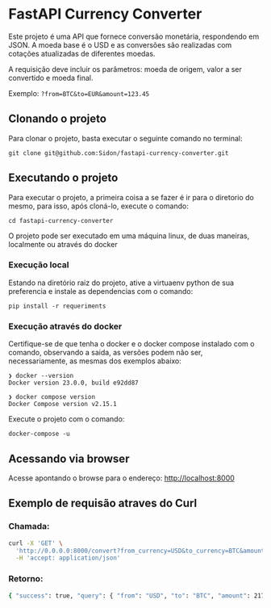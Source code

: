 # FastAPI Currency Converter

Este projeto é uma API que fornece conversão monetária, respondendo em JSON. A moeda base é o USD e as conversões são realizadas com cotações atualizadas de diferentes moedas.

A requisição deve incluir os parâmetros: moeda de origem, valor a ser convertido e moeda final.

Exemplo: `?from=BTC&to=EUR&amount=123.45`

## Clonando o projeto

Para clonar o projeto, basta executar o seguinte comando no terminal:
```shell
git clone git@github.com:Sidon/fastapi-currency-converter.git
```
## Executando o projeto

Para executar o projeto, a primeira coisa a se fazer é ir para o diretorio do mesmo, para isso, após cloná-lo, execute o comando:
```shell 
cd fastapi-currency-converter
```
O projeto pode ser executado em uma máquina linux, de duas maneiras, localmente ou através do docker

### Execução local
Estando na diretório raiz do projeto, ative a virtuaenv python de sua preferencia e instale as dependencias com o comando:
```shell 
pip install -r requeriments
```

### Execução através do docker
Certifique-se de que tenha o docker e o docker compose instalado com o comando, observando a saida, as versões podem não ser, necessariamente, as mesmas dos exemplos abaixo:
 
```shell 
❯ docker --version  
Docker version 23.0.0, build e92dd87

❯ docker compose version  
Docker Compose version v2.15.1
```
Execute o projeto com o comando:
```shell 
docker-compose -u
```

## Acessando via browser
Acesse apontando o browse para o endereço: [http://localhost:8000](http://localhost:8000)

## Exemplo de requisão atraves do Curl

### Chamada:
```bash
curl -X 'GET' \
  'http://0.0.0.0:8000/convert?from_currency=USD&to_currency=BTC&amount=21700' \
  -H 'accept: application/json'
```

### Retorno:
```bash
{ "success": true, "query": { "from": "USD", "to": "BTC", "amount": 21700 }, "info": { "timestamp": 1676050803, "rate": 0.000046215603 }, "date": "2023-02-10", "result": 1.002879 }
```